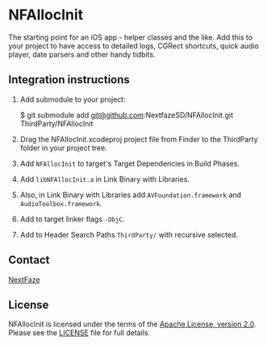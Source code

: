 # NFAllocInit

The starting point for an iOS app - helper classes and the like. Add this to your project to have access to detailed logs, CGRect shortcuts, quick audio player, date parsers and other handy tidbits.

## Integration instructions

1. Add submodule to your project:

    $ git submodule add git@github.com:NextfazeSD/NFAllocInit.git ThirdParty/NFAllocInit
    
2. Drag the NFAllocInit.xcodeproj project file from Finder to the ThirdParty folder in your project tree.
3. Add `NFAllocInit` to target's Target Dependencies in Build Phases. 
4. Add `libNFAllocInit.a` in Link Binary with Libraries.
5. Also, in Link Binary with Libraries add `AVFoundation.framework` and `AudioToolbox.framework`.
6. Add to target linker flags `-ObjC`.
7. Add to Header Search Paths `ThirdParty/` with recursive selected.

## Contact

[NextFaze](http://nextfaze.com)

## License

NFAllocInit is licensed under the terms of the [Apache License, version 2.0](http://www.apache.org/licenses/LICENSE-2.0.html). Please see the [LICENSE](https://github.com/NextfazeSD/NFAllocInit/blob/master/LICENSE) file for full details.

